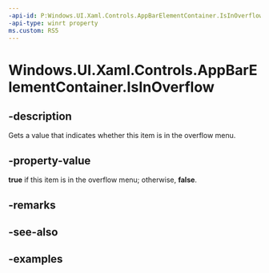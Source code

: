 ```yaml
---
-api-id: P:Windows.UI.Xaml.Controls.AppBarElementContainer.IsInOverflow
-api-type: winrt property
ms.custom: RS5
---
```


<!-- Property syntax.
public bool IsInOverflow { get; }
-->

# Windows.UI.Xaml.Controls.AppBarElementContainer.IsInOverflow

## -description

Gets a value that indicates whether this item is in the overflow menu.

## -property-value

**true** if this item is in the overflow menu; otherwise, **false**.

## -remarks

## -see-also

## -examples

